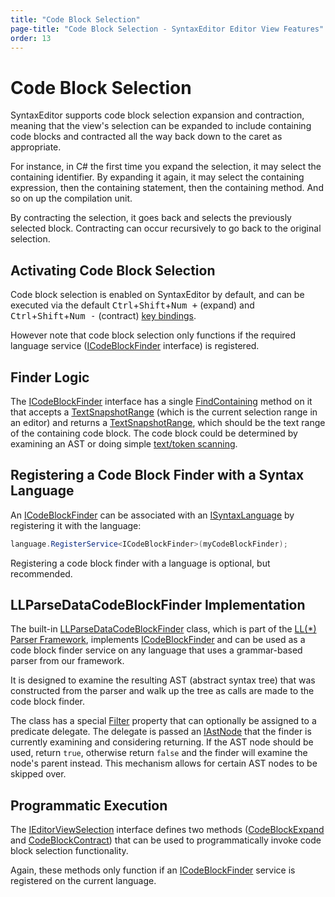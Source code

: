```yaml
---
title: "Code Block Selection"
page-title: "Code Block Selection - SyntaxEditor Editor View Features"
order: 13
---
```

# Code Block Selection

SyntaxEditor supports code block selection expansion and contraction, meaning that the view's selection can be expanded to include containing code blocks and contracted all the way back down to the caret as appropriate.

For instance, in C# the first time you expand the selection, it may select the containing identifier.  By expanding it again, it may select the containing expression, then the containing statement, then the containing method.  And so on up the compilation unit.

By contracting the selection, it goes back and selects the previously selected block.  Contracting can occur recursively to go back to the original selection.

## Activating Code Block Selection

Code block selection is enabled on SyntaxEditor by default, and can be executed via the default <kbd>Ctrl</kbd>+<kbd>Shift</kbd>+<kbd>Num +</kbd> (expand) and <kbd>Ctrl</kbd>+<kbd>Shift</kbd>+<kbd>Num -</kbd> (contract) [key bindings](../input-output/default-key-bindings.md).

However note that code block selection only functions if the required language service ([ICodeBlockFinder](xref:ActiproSoftware.Text.Analysis.ICodeBlockFinder) interface) is registered.

## Finder Logic

The [ICodeBlockFinder](xref:ActiproSoftware.Text.Analysis.ICodeBlockFinder) interface has a single [FindContaining](xref:ActiproSoftware.Text.Analysis.ICodeBlockFinder.FindContaining*) method on it that accepts a [TextSnapshotRange](xref:ActiproSoftware.Text.TextSnapshotRange) (which is the current selection range in an editor) and returns a [TextSnapshotRange](xref:ActiproSoftware.Text.TextSnapshotRange), which should be the text range of the containing code block.  The code block could be determined by examining an AST or doing simple [text/token scanning](../../text-parsing/core-text/scanning-text.md).

## Registering a Code Block Finder with a Syntax Language

An [ICodeBlockFinder](xref:ActiproSoftware.Text.Analysis.ICodeBlockFinder) can be associated with an [ISyntaxLanguage](xref:ActiproSoftware.Text.ISyntaxLanguage) by registering it with the language:

```csharp
language.RegisterService<ICodeBlockFinder>(myCodeBlockFinder);
```

Registering a code block finder with a language is optional, but recommended.

## LLParseDataCodeBlockFinder Implementation

The built-in [LLParseDataCodeBlockFinder](xref:ActiproSoftware.Text.Analysis.Implementation.LLParseDataCodeBlockFinder) class, which is part of the [LL(*) Parser Framework](../../ll-parser-framework/index.md), implements [ICodeBlockFinder](xref:ActiproSoftware.Text.Analysis.ICodeBlockFinder) and can be used as a code block finder service on any language that uses a grammar-based parser from our framework.

It is designed to examine the resulting AST (abstract syntax tree) that was constructed from the parser and walk up the tree as calls are made to the code block finder.

The class has a special [Filter](xref:ActiproSoftware.Text.Analysis.Implementation.LLParseDataCodeBlockFinder.Filter) property that can optionally be assigned to a predicate delegate.  The delegate is passed an [IAstNode](xref:ActiproSoftware.Text.Parsing.IAstNode) that the finder is currently examining and considering returning.  If the AST node should be used, return `true`, otherwise return `false` and the finder will examine the node's parent instead.  This mechanism allows for certain AST nodes to be skipped over.

## Programmatic Execution

The [IEditorViewSelection](xref:@ActiproUIRoot.Controls.SyntaxEditor.IEditorViewSelection) interface defines two methods ([CodeBlockExpand](xref:@ActiproUIRoot.Controls.SyntaxEditor.IEditorViewSelection.CodeBlockExpand*) and [CodeBlockContract](xref:@ActiproUIRoot.Controls.SyntaxEditor.IEditorViewSelection.CodeBlockContract*)) that can be used to programmatically invoke code block selection functionality.

Again, these methods only function if an [ICodeBlockFinder](xref:ActiproSoftware.Text.Analysis.ICodeBlockFinder) service is registered on the current language.
